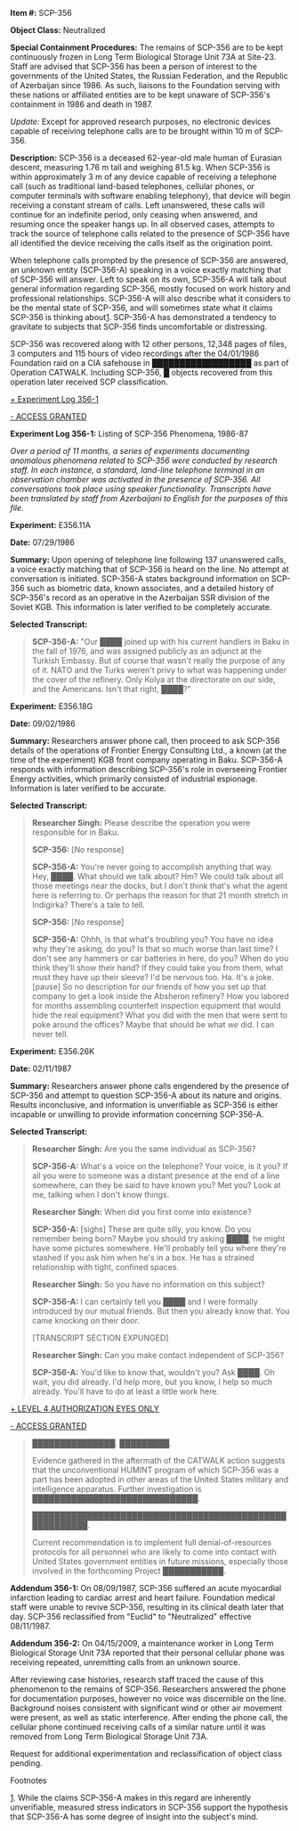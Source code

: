 **Item #:** SCP-356

**Object Class:** Neutralized

**Special Containment Procedures:** The remains of SCP-356 are to be kept continuously frozen in Long Term Biological Storage Unit 73A at Site-23. Staff are advised that SCP-356 has been a person of interest to the governments of the United States, the Russian Federation, and the Republic of Azerbaijan since 1986. As such, liaisons to the Foundation serving with these nations or affiliated entities are to be kept unaware of SCP-356's containment in 1986 and death in 1987.

_Update:_ Except for approved research purposes, no electronic devices capable of receiving telephone calls are to be brought within 10 m of SCP-356.

**Description:** SCP-356 is a deceased 62-year-old male human of Eurasian descent, measuring 1.76 m tall and weighing 81.5 kg. When SCP-356 is within approximately 3 m of any device capable of receiving a telephone call (such as traditional land-based telephones, cellular phones, or computer terminals with software enabling telephony), that device will begin receiving a constant stream of calls. Left unanswered, these calls will continue for an indefinite period, only ceasing when answered, and resuming once the speaker hangs up. In all observed cases, attempts to track the source of telephone calls related to the presence of SCP-356 have all identified the device receiving the calls itself as the origination point.

When telephone calls prompted by the presence of SCP-356 are answered, an unknown entity (SCP-356-A) speaking in a voice exactly matching that of SCP-356 will answer. Left to speak on its own, SCP-356-A will talk about general information regarding SCP-356, mostly focused on work history and professional relationships. SCP-356-A will also describe what it considers to be the mental state of SCP-356, and will sometimes state what it claims SCP-356 is thinking about[1](javascript:;). SCP-356-A has demonstrated a tendency to gravitate to subjects that SCP-356 finds uncomfortable or distressing.

SCP-356 was recovered along with 12 other persons, 12,348 pages of files, 3 computers and 115 hours of video recordings after the 04/01/1986 Foundation raid on a CIA safehouse in ██████████████████ as part of Operation CATWALK. Including SCP-356, █ objects recovered from this operation later received SCP classification.

[+ Experiment Log 356-1](javascript:;)

[\- ACCESS GRANTED](javascript:;)

**Experiment Log 356-1:** Listing of SCP-356 Phenomena, 1986-87

_Over a period of 11 months, a series of experiments documenting anomalous phenomena related to SCP-356 were conducted by research staff. In each instance, a standard, land-line telephone terminal in an observation chamber was activated in the presence of SCP-356. All conversations took place using speaker functionality. Transcripts have been translated by staff from Azerbaijani to English for the purposes of this file._

**Experiment:** E356.11A

**Date:** 07/29/1986

**Summary:** Upon opening of telephone line following 137 unanswered calls, a voice exactly matching that of SCP-356 is heard on the line. No attempt at conversation is initiated. SCP-356-A states background information on SCP-356 such as biometric data, known associates, and a detailed history of SCP-356's record as an operative in the Azerbaijan SSR division of the Soviet KGB. This information is later verified to be completely accurate.

**Selected Transcript:**

> **SCP-356-A:** "Our ████ joined up with his current handlers in Baku in the fall of 1976, and was assigned publicly as an adjunct at the Turkish Embassy. But of course that wasn't really the purpose of any of it. NATO and the Turks weren't privy to what was happening under the cover of the refinery. Only Kolya at the directorate on our side, and the Americans. Isn't that right, ████?"

**Experiment:** E356.18G

**Date:** 09/02/1986

**Summary:** Researchers answer phone call, then proceed to ask SCP-356 details of the operations of Frontier Energy Consulting Ltd., a known (at the time of the experiment) KGB front company operating in Baku. SCP-356-A responds with information describing SCP-356's role in overseeing Frontier Energy activities, which primarily consisted of industrial espionage. Information is later verified to be accurate.

**Selected Transcript:**

> **Researcher Singh:** Please describe the operation you were responsible for in Baku.
> 
> **SCP-356:** \[No response\]  
>   
> **SCP-356-A:** You're never going to accomplish anything that way. Hey, ████. What should we talk about? Hm? We could talk about all those meetings near the docks, but I don't think that's what the agent here is referring to. Or perhaps the reason for that 21 month stretch in Indigirka? There's a tale to tell.
> 
> **SCP-356:** \[No response\]
> 
> **SCP-356-A:** Ohhh, is that what's troubling you? You have no idea why they're asking, do you? Is that so much worse than last time? I don't see any hammers or car batteries in here, do you? When do you think they'll show their hand? If they could take you from them, what must they have up their sleeve? I'd be nervous too. Ha. It's a joke. \[pause\] So no description for our friends of how you set up that company to get a look inside the Absheron refinery? How you labored for months assembling counterfeit inspection equipment that would hide the real equipment? What you did with the men that were sent to poke around the offices? Maybe that should be what _we_ did. I can never tell.

**Experiment:** E356.26K

**Date:** 02/11/1987

**Summary:** Researchers answer phone calls engendered by the presence of SCP-356 and attempt to question SCP-356-A about its nature and origins. Results inconclusive, and information is unverifiable as SCP-356 is either incapable or unwilling to provide information concerning SCP-356-A.

**Selected Transcript:**

> **Researcher Singh:** Are you the same individual as SCP-356?
> 
> **SCP-356-A:** What's a voice on the telephone? Your voice, is it you? If all you were to someone was a distant presence at the end of a line somewhere, can they be said to have known you? Met you? Look at me, talking when I don't know things.
> 
> **Researcher Singh:** When did you first come into existence?
> 
> **SCP-356-A:** \[sighs\] These are quite silly, you know. Do you remember being born? Maybe you should try asking ████, he might have some pictures somewhere. He'll probably tell you where they're stashed if you ask him when he's in a box. He has a strained relationship with tight, confined spaces.
> 
> **Researcher Singh:** So you have no information on this subject?
> 
> **SCP-356-A:** I can certainly tell you ████ and I were formally introduced by our mutual friends. But then you already know that. You came knocking on their door.
> 
> \[TRANSCRIPT SECTION EXPUNGED\]
> 
> **Researcher Singh:** Can you make contact independent of SCP-356?
> 
> **SCP-356-A:** You'd like to know that, wouldn't you? Ask ████. Oh wait, you did already. I'd help more, but you know, I help so much already. You'll have to do at least a little work here.

[+ LEVEL 4 AUTHORIZATION EYES ONLY](javascript:;)

[\- ACCESS GRANTED](javascript:;)

> ███████████████. █████████.
> 
> Evidence gathered in the aftermath of the CATWALK action suggests that the unconventional HUMINT program of which SCP-356 was a part has been adopted in other areas of the United States military and intelligence apparatus. Further investigation is ██████████████████████████████.
> 
> ████████████████████████████████████████████████████████.
> 
> Current recommendation is to implement full denial-of-resources protocols for all personnel who are likely to come into contact with United States government entities in future missions, especially those involved in the forthcoming Project ███████████.

**Addendum 356-1:** On 08/09/1987, SCP-356 suffered an acute myocardial infarction leading to cardiac arrest and heart failure. Foundation medical staff were unable to revive SCP-356, resulting in its clinical death later that day. SCP-356 reclassified from "Euclid" to "Neutralized" effective 08/11/1987.

**Addendum 356-2:** On 04/15/2009, a maintenance worker in Long Term Biological Storage Unit 73A reported that their personal cellular phone was receiving repeated, unremitting calls from an unknown source.

After reviewing case histories, research staff traced the cause of this phenomenon to the remains of SCP-356. Researchers answered the phone for documentation purposes, however no voice was discernible on the line. Background noises consistent with significant wind or other air movement were present, as well as static interference. After ending the phone call, the cellular phone continued receiving calls of a similar nature until it was removed from Long Term Biological Storage Unit 73A.

Request for additional experimentation and reclassification of object class pending.

Footnotes

[1](javascript:;). While the claims SCP-356-A makes in this regard are inherently unverifiable, measured stress indicators in SCP-356 support the hypothesis that SCP-356-A has some degree of insight into the subject's mind.
